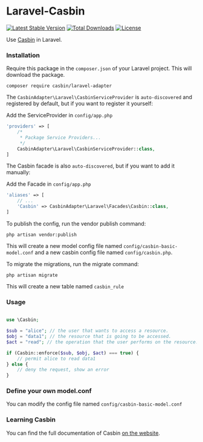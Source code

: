 # Laravel-Casbin

[![Latest Stable Version](https://poser.pugx.org/casbin/laravel-adapter/v/stable)](https://packagist.org/packages/casbin/laravel-adapter)
[![Total Downloads](https://poser.pugx.org/casbin/laravel-adapter/downloads)](https://packagist.org/packages/casbin/laravel-adapter)
[![License](https://poser.pugx.org/casbin/laravel-adapter/license)](https://packagist.org/packages/casbin/laravel-adapter)

Use [Casbin](https://github.com/php-casbin/php-casbin) in Laravel.

### Installation

Require this package in the `composer.json` of your Laravel project. This will download the package.

```
composer require casbin/laravel-adapter
```

The `CasbinAdapter\Laravel\CasbinServiceProvider` is `auto-discovered` and registered by default, but if you want to register it yourself:

Add the ServiceProvider in `config/app.php`

```php
'providers' => [
    /*
     * Package Service Providers...
     */
    CasbinAdapter\Laravel\CasbinServiceProvider::class,
]
```

The Casbin facade is also `auto-discovered`, but if you want to add it manually:

Add the Facade in `config/app.php`

```php
'aliases' => [
    // ...
    'Casbin' => CasbinAdapter\Laravel\Facades\Casbin::class,
]
```

To publish the config, run the vendor publish command:

```
php artisan vendor:publish
```

This will create a new model config file named `config/casbin-basic-model.conf` and a new casbin config file named `config/casbin.php`.


To migrate the migrations, run the migrate command:

```
php artisan migrate
```

This will create a new table named `casbin_rule`


### Usage

```php

use \Casbin;

$sub = "alice"; // the user that wants to access a resource.
$obj = "data1"; // the resource that is going to be accessed.
$act = "read"; // the operation that the user performs on the resource.

if (Casbin::enforce($sub, $obj, $act) === true) {
    // permit alice to read data1
} else {
    // deny the request, show an error
}

```

### Define your own model.conf

You can modify the config file named `config/casbin-basic-model.conf`

### Learning Casbin

You can find the full documentation of Casbin [on the website](https://casbin.org/).